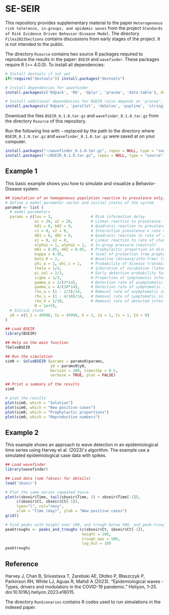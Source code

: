 # SE-SEIR

This repository provides supplementary material to the paper ``Heterogeneous risk tolerance, in-groups, and epidemic waves``
from the project ``Standards of Risk Evidence Driven Behavior-Disease Model``. The directory ``Files2023Sections`` contains discussions from early stages of the project. It is not intended to the public.

The directory ``Rsource`` contains two source R packages required to reproduce the results in the paper: ``BSEIR`` and ``wavefinder``.
These packages require R (>= 4.0.0). To install all dependencies:

``` r
# Install devtools if not yet
if(!require("devtools")) install.packages("devtools")

# Install dependencies for wavefinder
install.packages(c('Rdpack', 'R6', 'dplyr', 'pracma', 'data.table'), dependencies = TRUE)

# Install additional dependencies for BSEIR (also depends on 'pracma', 'data.table', and 'wavefinder')
install.packages(c('Rdpack', 'parallel', 'deSolve', 'pspline', 'stringi'), dependencies = TRUE)
```

Download the files ``BSEIR_0.1.0.tar.gz`` and ``wavefinder_0.1.0.tar.gz`` from the directory ``Rsource`` of this repository.

Run the following line with ``~`` replaced by the path to the directory where ``BSEIR_0.1.0.tar.gz`` and ``wavefinder_0.1.0.tar.gz`` were saved at on your computer.

``` r
install.packages("~/wavefinder_0.1.0.tar.gz", repos = NULL, type = "source")
install.packages("~/BSEIR_0.1.0.tar.gz", repos = NULL, type = "source")
```

## Example 1
This basic example shows you how to simulate and visualize a Behavior-Disease system.

``` r
## Simulation of an homogeneous population reactive to prevalence only, with neutral in-group pressure, and 95% protection by prophylactic behavior.
# Define a model parameter vector and initial states of the system
params0 <- list (
  # model parameters
  params = c(tau = 3,                 # Risk information delay
             a1 = 20, a2 = 20,        # Linear reaction to prevalence
             b01 = 0, b02 = 0,        # Quadratic reaction to prevalence
             v1 = 0, v2 = 0,          # Interaction prevalence x rate of change
             d01 = 0, d02 = 0,        # Quadratic reaction to rate of change
             e1 = 0, e2 = 0,          # Linear reaction to rate of change
             alpha1 = 1, alpha2 = 1,  # In-group pressure (neutral)
             m01 = 0.05, m02 = 0.05,  # Prophylactic proportion in disease/info-free conditions
             kappa = 0.95,            # level of protection from prophylactic behavior
             beta_0 = 2,              # Baseline (disease/info-free) transmission rate
             phi_a = 1, phi_s = 1,    # Probability of disease transmission by asymptomatic/syptomatic infectives
             theta = 1/4,             # 1/Duration of incubation (latent) period
             pi_val = 2/3,            # Early detection probability for exposed individuals
             sigma = 1/3,             # Proportion of symptomatic infectious
             gamma_a = 2/(3*14),      # Detection rate of asymptomatic infectives
             gamma_s = 4/(10*14),     # Detection rate of symptomatic infectives
             rho_a = (1 - 2/3)/14,    # Removal rate of asymptomatic infectious
             rho_s = (1 - 4/10)/14,   # Removal rate of symptomatic infectious,
             rho_d = 1/30,            # Removal rate of detected infectious
             N = 1e+5),
  # Initial state
  y0 = c(S_1 = 49998, S1 = 49998, E = 2, Ia = 1, Is = 1, Id = 0)
)

## Load BSEIR
library(BSEIR)

## Help on the main function
?SolveBSEIR

## Run the simulation
sim0 <- SolveBSEIR (params = params0$params,
                    y0 = params0$y0,
                    Horizon = 300, timestep = 0.5,
                    verbose = TRUE, plot = FALSE)

## Print a summary of the results
sim0

# plot the results
plot(sim0, which = "Solution")
plot(sim0, which = "New positive cases")
plot(sim0, which = "Prophylactic proportions")
plot(sim0, which = "Reproductive numbers")
```

## Example 2
This example shows an approach to wave detection in an epidemiological time series using Harvey et al. (2023)'s algorithm.
The example use a simulated epidemiological case data with spikes.  

``` r
## Load wavefinder
library(wavefinder)

## Load data (see ?sbseir for details)
load('sbseir')

# Plot the same series repeated twice
plot(c(sbseir$Time, tail(sbseir$Time, 1) + sbseir$Time[-1]),
     c(sbseir$Ct, sbseir$Ct[-1]),
     type="l", col="navy",
     xlab = "Time (day)", ylab = "New positive cases")
grid()

# Find peaks with height over 100, and trough below 500, and peak-trough distance above 10 steps
peaktroughs <- peaks_and_troughs (c(sbseir$Ct, sbseir$Ct[-1]),
                                  height = 100,
                                  trough_max = 500,
                                  lag_min = 10)
peaktroughs
```

## Reference
Harvey J, Chan B, Srivastava T, Zarebski AE, Dłotko P, Błaszczyk P, Parkinson RH, White LJ, Aguas R, Mahdi A (2023). “Epidemiological waves - Types, drivers and modulators in the COVID-19 pandemic.” Heliyon, 1–25. doi:10.1016/j.heliyon.2023.e16015.

The directory ``RunScenarios`` contains R codes used to run simulations in the indexed paper.

